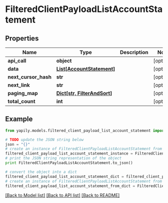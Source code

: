 # FilteredClientPayloadListAccountStatement


## Properties
Name | Type | Description | Notes
------------ | ------------- | ------------- | -------------
**api_call** | **object** |  | [optional] 
**data** | [**List[AccountStatement]**](AccountStatement.md) |  | [optional] 
**next_cursor_hash** | **str** |  | [optional] 
**next_link** | **str** |  | [optional] 
**paging_map** | [**Dict[str, FilterAndSort]**](FilterAndSort.md) |  | [optional] 
**total_count** | **int** |  | [optional] 

## Example

```python
from yapily.models.filtered_client_payload_list_account_statement import FilteredClientPayloadListAccountStatement

# TODO update the JSON string below
json = "{}"
# create an instance of FilteredClientPayloadListAccountStatement from a JSON string
filtered_client_payload_list_account_statement_instance = FilteredClientPayloadListAccountStatement.from_json(json)
# print the JSON string representation of the object
print FilteredClientPayloadListAccountStatement.to_json()

# convert the object into a dict
filtered_client_payload_list_account_statement_dict = filtered_client_payload_list_account_statement_instance.to_dict()
# create an instance of FilteredClientPayloadListAccountStatement from a dict
filtered_client_payload_list_account_statement_from_dict = FilteredClientPayloadListAccountStatement.from_dict(filtered_client_payload_list_account_statement_dict)
```
[[Back to Model list]](../README.md#documentation-for-models) [[Back to API list]](../README.md#documentation-for-api-endpoints) [[Back to README]](../README.md)



